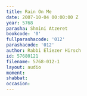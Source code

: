 ```yaml
---
title: Rain On Me
date: 2007-10-04 00:00:00 Z
year: 5768
parasha: Shmini Atzeret
bookcode: '0'
fullparashacode: '012'
parashacode: '012'
author: Rabbi Eliezer Hirsch
id: 57680121
filename: 5768-012-1
layout: audio
moment: 
shabbat: 
occasion: 
---
```


